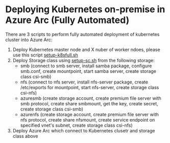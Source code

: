 # Deploying Kubernetes on-premise in Azure Arc (Fully Automated)

There are 3 scripts to perform fully automated deployment of kubernetes cluster into Azure Arc:
1. Deploy Kubernetes master node and X nuber of worker ndoes, please use this script [setup-k8sfull.sh](https://github.com/bramyeni/bash-scripts/blob/main/setup-k8sfull.sh )
2. Deploy Storage class using [setup-sc.sh](https://github.com/bramyeni/bash-scripts/blob/main/setup-sc.sh) from the following storage:
   - smb (connect to smb server, install samba package, configure smb.conf, create mountpoint, start samba server, create storage class csi-smb)
   - nfs (connect to nfs server, install nfs-server package, create /etc/exports for mountpoint, start nfs-server, create storage class csi-nfs)
   - azuresmb (create storage account, create premium file server with smb protocol, create share smbmount, get the key, create secret, create storage class csi-smb)
   - azurenfs (create storage account, create premium file server with nfs protocol, create share nfsmount, create service endpoint on specified vnet's subnet, create storage class csi-nfs)
3. Deploy Azure Arc which connect to Kubernetes clusetr and storage class above 
